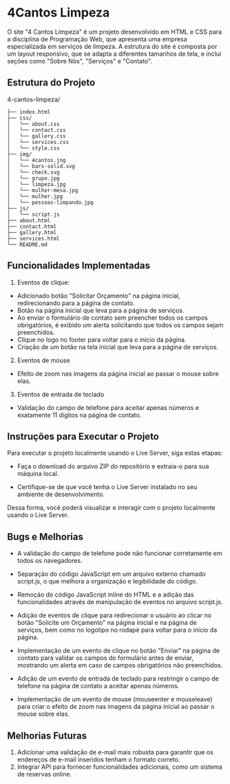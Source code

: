 # 4Cantos Limpeza
O site "4 Cantos Limpeza" é um projeto desenvolvido em HTML e CSS para a disciplina de Programação Web, que apresenta uma empresa especializada em serviços de limpeza. A estrutura do site é composta por um layout responsivo, que se adapta a diferentes tamanhos de tela, e inclui seções como "Sobre Nós", "Serviços" e "Contato". 

## Estrutura do Projeto

4-cantos-limpeza/
```
├── index.html
├── css/
│   └── about.css
│   └── contact.css
│   └── gallery.css
│   └── services.css
│   └── style.css
├── img/
│   └── 4cantos.jng
│   └── bars-solid.svg
│   └── check.svg
│   └── grupo.jpg
│   └── limpeza.jpg
│   └── mulher-mesa.jpg
│   └── mulher.jpg
│   └── pessoas-limpando.jpg
├── js/
│   └── script.js
├── about.html
├── contact.html
├── gallery.html
├── services.html
└── README.md
```

## Funcionalidades Implementadas

1. Eventos de clique:
- Adicionado botão "Solicitar Orçamento" na página inicial, redirecionando para a página de contato. 
- Botão na página inicial que leva para a página de serviços. 
- Ao enviar o formulário de contato sem preencher todos os campos obrigatórios, é exibido um alerta solicitando que todos os campos sejam preenchidos. 
- Clique no logo no footer para voltar para o início da página. 
- Criação de um botão na tela inicial que leva para a página de serviços. 

2. Eventos de mouse
- Efeito de zoom nas imagens da página inicial ao passar o mouse sobre elas. 

3. Eventos de entrada de teclado
- Validação do campo de telefone para aceitar apenas números e exatamente 11 dígitos na página de contato. 

## Instruções para Executar o Projeto

Para executar o projeto localmente usando o Live Server, siga estas etapas:

- Faça o download do arquivo ZIP do repositório e extraia-o para sua máquina local.

- Certifique-se de que você tenha o Live Server instalado no seu ambiente de desenvolvimento. 

Dessa forma, você poderá visualizar e interagir com o projeto localmente usando o Live Server.

## Bugs e Melhorias
- A validação do campo de telefone pode não funcionar corretamente em todos os navegadores.

- Separação do código JavaScript em um arquivo externo chamado script.js, o que melhora a organização e legibilidade do código.

- Remoção do código JavaScript inline do HTML e a adição das funcionalidades através de manipulação de eventos no arquivo script.js.

- Adição de eventos de clique para redirecionar o usuário ao clicar no botão "Solicite um Orçamento" na página inicial e na página de serviços, bem como no logotipo no rodapé para voltar para o início da página.

- Implementação de um evento de clique no botão "Enviar" na página de contato para validar os campos do formulário antes de enviar, mostrando um alerta em caso de campos obrigatórios não preenchidos.

- Adição de um evento de entrada de teclado para restringir o campo de telefone na página de contato a aceitar apenas números.

- Implementação de um evento de mouse (mouseenter e mouseleave) para criar o efeito de zoom nas imagens da página inicial ao passar o mouse sobre elas.

## Melhorias Futuras
1. Adicionar uma validação de e-mail mais robusta para garantir que os endereços de e-mail inseridos tenham o formato correto.
2. Integrar API para fornecer funcionalidades adicionais, como um sistema de reservas online.


